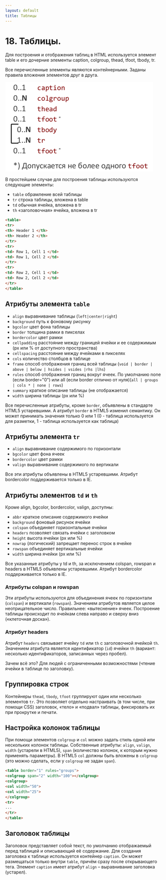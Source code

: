 ```yaml
---
layout: default
title: Таблицы
---
```


# 18. Таблицы.

Для построения и отображения таблиц в HTML используется элемент table и его дочерние элементы caption, colgroup, thead, tfoot, tbody, tr.

Все перечисленные элементы являются контейнерными. Заданы правила вложения элементов друг в друга.

![](images/chrome_2017-05-26_20-47-00.png)

В простейшем случае для построения таблицы используются следующие элементы:

* `table` обрамление всей таблицы
* `tr` строка таблицы, вложена в table
* `td` обычная ячейка, вложена в tr
* `th` «заголовочная» ячейка, вложена в tr

```html
<table>
<tr>
<th> Header 1 </th>
<th> Header 2 </th>
</tr>
<tr>
<td> Row 1, Cell 1 </td>
<td> Row 1, Cell 2 </td>
</tr>
<tr>
<td> Row 2, Cell 1 </td>
<td> Row 2, Cell 2 </td>
</tr>
</table>
```

## Атрибуты элемента `table`

* `align` выравнивание таблицы (`left|center|right`)
* `background` путь к фоновому рисунку
* `bgcolor` цвет фона таблицы
* `border` толщина рамки в пикселах
* `bordercolor` цвет рамки
* `cellpadding` расстояние между границей ячейки и ее содержимым (px или % от доступного пространства)
* `cellspacing` расстояние между ячейками в пикселях
* `cols` количество столбцов в таблице
* `frame` способ отображения границ всей таблицы (`void | border | above | below | hsides | vsides |rhs |lhs`)
* `rules` способ отображения границ вокруг ячеек. По умолчанию none (если border="0") или all (если border отлично от нуля)(`all | groups | cols * | none | rows`)
* `summary` краткое описание таблицы (не отображается)
* `width` ширина таблицы (px или %)

Все перечисленные атрибуты, кроме `border`, объявлены в стандарте HTML5 устаревшими. А атрибут `border` в HTML5 изменил семантику. Он может принимать значения только 0 или 1 (0 - таблица используется для разметки, 1 - таблица используется как таблица)

## Атрибуты элемента `tr`

* `align` выравнивание содержимого по горизонтали
* `bgcolor` цвет фона ячеек
* `bordercolor` цвет рамки
* `valign` выравнивание содержимого по вертикали

Все эти атрибуты объявлены в HTML5 устаревшими. Атрибут bordercolor поддерживается только в IE.

## Атрибуты элементов `td` и `th`

Кроме align, bgcolor, bordercolor, valign, доступны:

* `abbr` краткое описание содержимого ячейки
* `background` фоновый рисунок ячейки
* `colspan` объединяет горизонтальные ячейки
* `headers` позволяет связать ячейки с заголовком
* `height` высота ячейки (px или %)
* `nowrap` (логический) запрещает перенос строк в ячейке
* `rowspan` объединяет вертикальные ячейки
* `width` ширина ячейки (px или %)

Все указанные атрибуты у td и th, за исключением colspan, rowspan и headers в HTML5 объявлены устаревшими. Атрибут bordercolor поддерживается только в IE.

### Атрибуты colspan и rowspan

Эти атрибуты используются для объединения ячеек по горизонтали (`colspan`) и вертикали (`rowspan`). Значением атрибутов является целое неотрицательное число. Правильнее: «вытеснение» ячеек. Построение таблицы происходит по ячейкам слева направо и сверху вниз («клеточная доска»).

### Атрибут headers

Атрибут `headers` связывает ячейку `td` или `th` с заголовочной ячейкой `th`. Значением атрибута является идентификатор (`id`) ячейки `th` (вариант: несколько идентификаторов, записанных через пробел).

Зачем всё это? Для людей с ограниченными возможностями (чтение ячейки в таблице по заголовку).

## Группировка строк

Контейнеры `thead`, `tbody`, `tfoot` группируют один или несколько элементов `tr`. Это позволяет отдельно настраивать (в том числе, при помощи CSS) заголовок, «тело» и «подвал» таблицы, фиксировать их при прокрутке и печати.

## Настройка колонок таблицы

При помощи элементов `colgroup` и `col` можно задать стиль одной или нескольких колонок таблицы. Собственные атрибуты: `align`, `valign`, `width` (устарели в HTML5), `span` (количество колонок, к которым нужно применять параметры). В HTML5 `col` должны быть вложены в `colgroup` (это можно сделать, если у `colgroup` не задан `span`).

```html
<table border="1" rules="groups">
<colgroup span="2" width="100"></colgroup>
<colgroup>
<col width="50">
<col width="25">
</colgroup>
<tr>
...
</tr>
</table>
```

## Заголовок таблицы

Заголовок представляет собой текст, по умолчанию отображаемый перед таблицей и описывающий её содержание. Для создания заголовка к таблице используется контейнер `caption`. Он может размещаться только внутри `table`, причём сразу после открывающего тега. Элемент `caption` имеет атрибут `align` – выравнивание заголовка (устарел).
